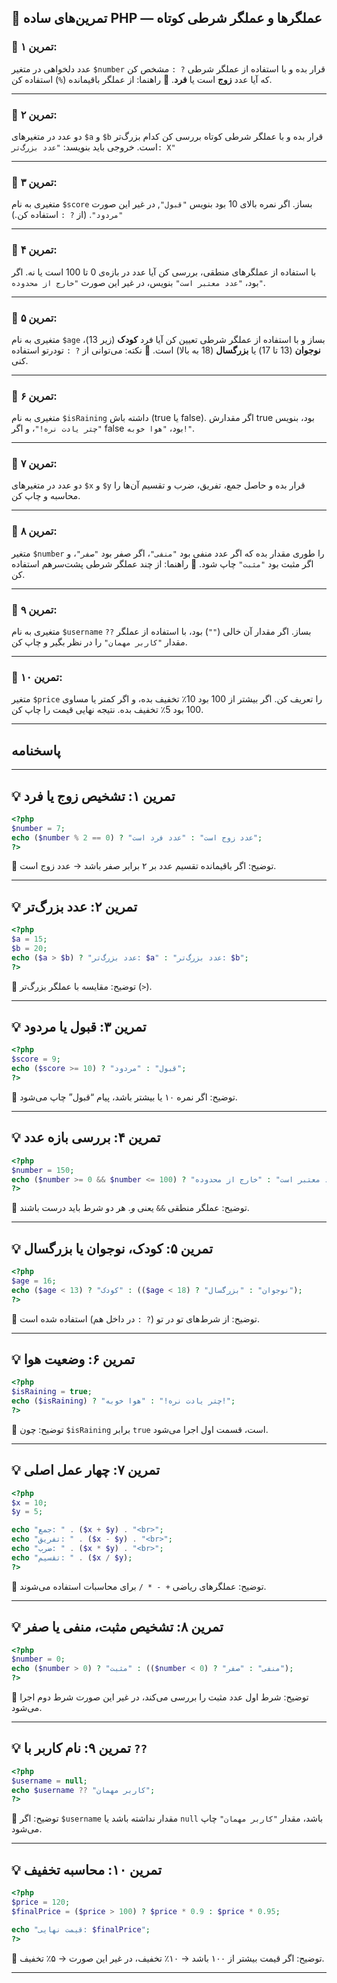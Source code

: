 

## 🧩 تمرین‌های ساده PHP — عملگرها و عملگر شرطی کوتاه

### 🧠 تمرین ۱:

عدد دلخواهی در متغیر `$number` قرار بده و با استفاده از عملگر شرطی `? :` مشخص کن که آیا عدد **زوج** است یا **فرد**.
📎 راهنما: از عملگر باقیمانده (`%`) استفاده کن.

---

### 🧠 تمرین ۲:

دو عدد در متغیرهای `$a` و `$b` قرار بده و با عملگر شرطی کوتاه بررسی کن کدام بزرگ‌تر است.
خروجی باید بنویسد:
`"عدد بزرگ‌تر: X"`

---

### 🧠 تمرین ۳:

متغیری به نام `$score` بساز.
اگر نمره بالای 10 بود بنویس `"قبول"`, در غیر این صورت `"مردود"`.
(از `? :` استفاده کن.)

---

### 🧠 تمرین ۴:

با استفاده از عملگرهای منطقی، بررسی کن آیا عدد در بازه‌ی 0 تا 100 است یا نه.
اگر بود، `"عدد معتبر است"` بنویس، در غیر این صورت `"خارج از محدوده"`.

---

### 🧠 تمرین ۵:

متغیری به نام `$age` بساز و با استفاده از عملگر شرطی تعیین کن آیا فرد **کودک** (زیر 13)، **نوجوان** (13 تا 17) یا **بزرگسال** (18 به بالا) است.
📎 نکته: می‌توانی از `? :` تو‌در‌تو استفاده کنی.

---

### 🧠 تمرین ۶:

متغیری به نام `$isRaining` داشته باش (true یا false).
اگر مقدارش true بود، بنویس `"چتر یادت نره!"`، و اگر false بود، `"هوا خوبه!"`.

---

### 🧠 تمرین ۷:

دو عدد در متغیرهای `$x` و `$y` قرار بده و حاصل جمع، تفریق، ضرب و تقسیم آن‌ها را محاسبه و چاپ کن.

---

### 🧠 تمرین ۸:

متغیر `$number` را طوری مقدار بده که اگر عدد منفی بود `"منفی"`، اگر صفر بود `"صفر"`، و اگر مثبت بود `"مثبت"` چاپ شود.
📎 راهنما: از چند عملگر شرطی پشت‌سر‌هم استفاده کن.

---

### 🧠 تمرین ۹:

متغیری به نام `$username` بساز.
اگر مقدار آن خالی (`""`) بود، با استفاده از عملگر `??` مقدار `"کاربر مهمان"` را در نظر بگیر و چاپ کن.

---

### 🧠 تمرین ۱۰:

متغیر `$price` را تعریف کن.
اگر بیشتر از 100 بود 10٪ تخفیف بده، و اگر کمتر یا مساوی 100 بود 5٪ تخفیف بده.
نتیجه نهایی قیمت را چاپ کن.

---

























## پاسخنامه

---

## 💡 تمرین ۱: تشخیص زوج یا فرد

```php
<?php
$number = 7;
echo ($number % 2 == 0) ? "عدد زوج است" : "عدد فرد است";
?>
```

🔹 توضیح:
اگر باقیمانده تقسیم عدد بر ۲ برابر صفر باشد → عدد زوج است.

---

## 💡 تمرین ۲: عدد بزرگ‌تر

```php
<?php
$a = 15;
$b = 20;
echo ($a > $b) ? "عدد بزرگ‌تر: $a" : "عدد بزرگ‌تر: $b";
?>
```

🔹 توضیح:
مقایسه با عملگر بزرگ‌تر (`>`).

---

## 💡 تمرین ۳: قبول یا مردود

```php
<?php
$score = 9;
echo ($score >= 10) ? "قبول" : "مردود";
?>
```

🔹 توضیح:
اگر نمره ۱۰ یا بیشتر باشد، پیام “قبول” چاپ می‌شود.

---

## 💡 تمرین ۴: بررسی بازه عدد

```php
<?php
$number = 150;
echo ($number >= 0 && $number <= 100) ? "عدد معتبر است" : "خارج از محدوده";
?>
```

🔹 توضیح:
عملگر منطقی `&&` یعنی *و*. هر دو شرط باید درست باشند.

---

## 💡 تمرین ۵: کودک، نوجوان یا بزرگسال

```php
<?php
$age = 16;
echo ($age < 13) ? "کودک" : (($age < 18) ? "نوجوان" : "بزرگسال");
?>
```

🔹 توضیح:
از شرط‌های تو در تو (`? :` در داخل هم) استفاده شده است.

---

## 💡 تمرین ۶: وضعیت هوا

```php
<?php
$isRaining = true;
echo ($isRaining) ? "چتر یادت نره!" : "هوا خوبه!";
?>
```

🔹 توضیح:
چون `$isRaining` برابر `true` است، قسمت اول اجرا می‌شود.

---

## 💡 تمرین ۷: چهار عمل اصلی

```php
<?php
$x = 10;
$y = 5;

echo "جمع: " . ($x + $y) . "<br>";
echo "تفریق: " . ($x - $y) . "<br>";
echo "ضرب: " . ($x * $y) . "<br>";
echo "تقسیم: " . ($x / $y);
?>
```

🔹 توضیح:
عملگرهای ریاضی `+ - * /` برای محاسبات استفاده می‌شوند.

---

## 💡 تمرین ۸: تشخیص مثبت، منفی یا صفر

```php
<?php
$number = 0;
echo ($number > 0) ? "مثبت" : (($number < 0) ? "منفی" : "صفر");
?>
```

🔹 توضیح:
شرط اول عدد مثبت را بررسی می‌کند، در غیر این صورت شرط دوم اجرا می‌شود.

---

## 💡 تمرین ۹: نام کاربر با `??`

```php
<?php
$username = null;
echo $username ?? "کاربر مهمان";
?>
```

🔹 توضیح:
اگر `$username` مقدار نداشته باشد یا `null` باشد، مقدار `"کاربر مهمان"` چاپ می‌شود.

---

## 💡 تمرین ۱۰: محاسبه تخفیف

```php
<?php
$price = 120;
$finalPrice = ($price > 100) ? $price * 0.9 : $price * 0.95;

echo "قیمت نهایی: $finalPrice";
?>
```

🔹 توضیح:
اگر قیمت بیشتر از ۱۰۰ باشد → ۱۰٪ تخفیف،
در غیر این صورت → ۵٪ تخفیف.

---

